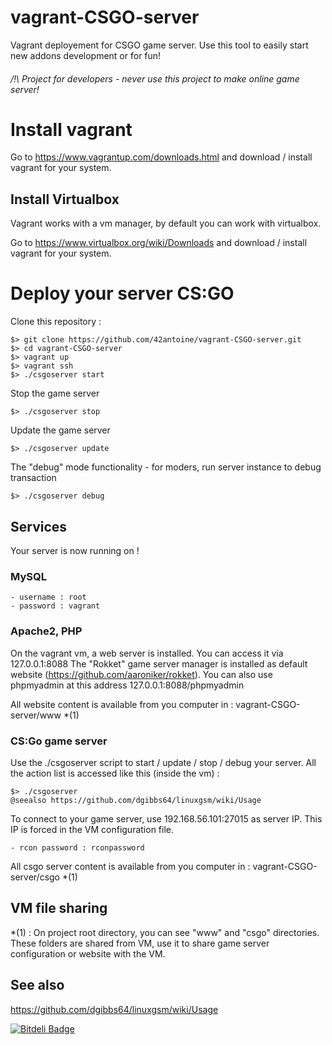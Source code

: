 # vagrant-CSGO-server
Vagrant deployement for CSGO game server. Use this tool to easily start new addons development or for fun!

###### /!\ Project for developers - never use this project to make online game server!

# Install vagrant

Go to https://www.vagrantup.com/downloads.html and download / install vagrant for your system.

## Install Virtualbox

Vagrant works with a vm manager, by default you can work with virtualbox.

Go to  https://www.virtualbox.org/wiki/Downloads and download / install vagrant for your system.

# Deploy your server CS:GO

Clone this repository :

	$> git clone https://github.com/42antoine/vagrant-CSGO-server.git
	$> cd vagrant-CSGO-server
	$> vagrant up
	$> vagrant ssh
	$> ./csgoserver start

Stop the game server

	$> ./csgoserver stop

Update the game server

	$> ./csgoserver update

The "debug" mode functionality - for moders, run server instance to debug transaction

	$> ./csgoserver debug

## Services

Your server is now running on !

### MySQL

	- username : root
	- password : vagrant
	
### Apache2, PHP

On the vagrant vm, a web server is installed. You can access it via 127.0.0.1:8088
The "Rokket" game server manager is installed as default website (https://github.com/aaroniker/rokket).
You can also use phpmyadmin at this address 127.0.0.1:8088/phpmyadmin

All website content is available from you computer in : vagrant-CSGO-server/www *(1)

### CS:Go game server

Use the ./csgoserver script to start / update / stop / debug your server.
All the action list is accessed like this (inside the vm) :
	
	$> ./csgoserver
	@seealso https://github.com/dgibbs64/linuxgsm/wiki/Usage
	
To connect to your game server, use 192.168.56.101:27015 as server IP.
This IP is forced in the VM configuration file.

	- rcon password : rconpassword

All csgo server content is available from you computer in : vagrant-CSGO-server/csgo *(1)
	
## VM file sharing
	
*(1) : On project root directory, you can see "www" and "csgo" directories. These folders are shared from VM, use it to share game server configuration or website with the VM.

## See also

https://github.com/dgibbs64/linuxgsm/wiki/Usage

[![Bitdeli Badge](https://d2weczhvl823v0.cloudfront.net/42antoine/vagrant-csgo-server/trend.png)](https://bitdeli.com/free "Bitdeli Badge")